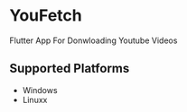 # YouFetch

Flutter App For Donwloading Youtube Videos 

## Supported Platforms
- Windows
- Linuxx

 

